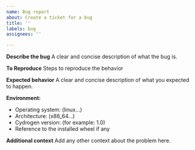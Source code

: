 ```yaml
---
name: Bug report
about: Create a ticket for a bug
title: ''
labels: bug
assignees: ''

---
```


**Describe the bug**
A clear and concise description of what the bug is.

**To Reproduce**
Steps to reproduce the behavior

**Expected behavior**
A clear and concise description of what you expected to happen.

**Environment:**
 - Operating system: (linux...)
 - Architecture: (x86_64...)
 - Cydrogen version: (for example: 1.0)
 - Reference to the installed wheel if any

**Additional context**
Add any other context about the problem here.
